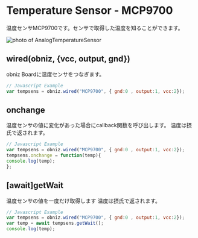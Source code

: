 # Temperature Sensor - MCP9700
温度センサMCP9700です。センサで取得した温度を知ることができます。



![photo of AnalogTemperatureSensor](./wired.png)



## wired(obniz, {vcc, output, gnd})
obniz Boardに温度センサをつなぎます。
```javascript
// Javascript Example
var tempsens = obniz.wired("MCP9700", { gnd:0 , output:1, vcc:2});
```

## onchange
温度センサの値に変化があった場合にcallback関数を呼び出します。
温度は摂氏で返されます。
```javascript
// Javascript Example
var tempsens = obniz.wired("MCP9700", { gnd:0 , output:1, vcc:2});
tempsens.onchange = function(temp){
console.log(temp);
};
```


## [await]getWait

温度センサの値を一度だけ取得します
温度は摂氏で返されます。

```javascript
// Javascript Example
var tempsens = obniz.wired("MCP9700", { gnd:0 , output:1, vcc:2});
var temp = await tempsens.getWait();
console.log(temp);
``` 